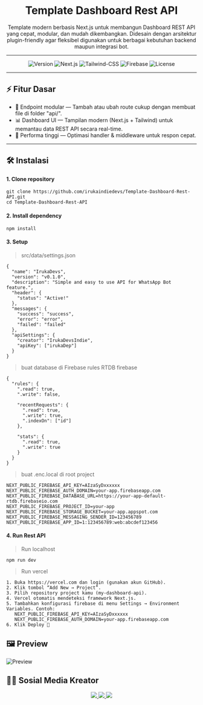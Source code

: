 <div align="center">

# Template Dashboard Rest API

Template modern berbasis Next.js untuk membangun Dashboard REST API yang cepat, modular, dan mudah dikembangkan. Didesain dengan arsitektur plugin-friendly agar fleksibel digunakan untuk berbagai kebutuhan backend maupun integrasi bot.

---

<p align="center">
  <img src="https://img.shields.io/badge/Template_Version-v0.1.0-purple?logo=github" alt="Version"/>
  <img src="https://img.shields.io/badge/Next.js-15%2B-green?logo=next.js" alt="Next.js"/>
  <img src="https://img.shields.io/badge/Tailwind-CSS-blue?logo=tailwind-css" alt="Tailwind-CSS"/>
  <img src="https://img.shields.io/badge/Database-Firebase-yellow?logo=firebase" alt="Firebase"/>
  <img src="https://img.shields.io/badge/License-MIT-red" alt="License"/>
</p>

</div>

---

## ⚡ Fitur Dasar
- 🧩 Endpoint modular — Tambah atau ubah route cukup dengan membuat file di folder "api/".
- 📊 Dashboard UI — Tampilan modern (Next.js + Tailwind) untuk memantau data REST API secara real-time.
- 🚀 Performa tinggi — Optimasi handler & middleware untuk respon cepat. 

---

## 🛠️ Instalasi

#### 1. Clone repository
```
git clone https://github.com/irukaindiedevs/Template-Dashboard-Rest-API.git
cd Template-Dashboard-Rest-API
```

#### 2. Install dependency
```
npm install
```
#### 3. Setup
> src/data/settings.json
```
{
  "name": "IrukaDevs",
  "version": "v0.1.0",
  "description": "Simple and easy to use API for WhatsApp Bot feature.",
  "header": {
    "status": "Active!"
  },
  "messages": {
    "success": "success",
    "error": "error",
    "failed": "failed"
  },
  "apiSettings": {
    "creator": "IrukaDevsIndie",
    "apiKey": ["irukaDep"]
  }
}
```
> buat database di Firebase
> rules RTDB firebase
```
{
  "rules": {
    ".read": true,
    ".write": false,

    "recentRequests": {
      ".read": true,
      ".write": true,
      ".indexOn": ["id"]
    },

    "stats": {
      ".read": true,
      ".write": true
    }
  }
}
```
> buat .enc.local di root project
```
NEXT_PUBLIC_FIREBASE_API_KEY=AIzaSyDxxxxxx
NEXT_PUBLIC_FIREBASE_AUTH_DOMAIN=your-app.firebaseapp.com
NEXT_PUBLIC_FIREBASE_DATABASE_URL=https://your-app-default-rtdb.firebaseio.com
NEXT_PUBLIC_FIREBASE_PROJECT_ID=your-app
NEXT_PUBLIC_FIREBASE_STORAGE_BUCKET=your-app.appspot.com
NEXT_PUBLIC_FIREBASE_MESSAGING_SENDER_ID=123456789
NEXT_PUBLIC_FIREBASE_APP_ID=1:123456789:web:abcdef123456
```

#### 4. Run Rest API
> Run localhost
```
npm run dev
```
> Run vercel
```
1. Buka https://vercel.com dan login (gunakan akun GitHub).
2. Klik tombol “Add New → Project”.
3. Pilih repository project kamu (my-dashboard-api).
4. Vercel otomatis mendeteksi framework Next.js.
5. Tambahkan konfigurasi firebase di menu Settings → Environment Variables. Contoh:
   NEXT_PUBLIC_FIREBASE_API_KEY=AIzaSyDxxxxxx
   NEXT_PUBLIC_FIREBASE_AUTH_DOMAIN=your-app.firebaseapp.com
6. Klik Deploy 🚀
```

## 🖼 Preview
  <img src="https://qu.ax/UeFMh.png" alt="Preview"/>

## 👨‍💻 Sosial Media Kreator
<p align="center">
  <a href="https://github.com/irukadevsindie">
    <img src="https://img.shields.io/badge/GitHub-100000?style=for-the-badge&logo=github&logoColor=white"/>
  </a>
  <a href="https://t.me/irukaid">
    <img src="https://img.shields.io/badge/Telegram-2CA5E0?style=for-the-badge&logo=telegram&logoColor=white"/>
  </a>
  <a href="https://instagram.com/irukadevs.id">
    <img src="https://img.shields.io/badge/Instagram-E4405F?style=for-the-badge&logo=instagram&logoColor=white"/>
  </a>
</p>
